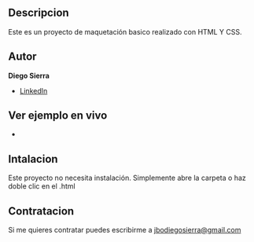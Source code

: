 ## Descripcion

Este es un proyecto de maquetación basico realizado con HTML Y CSS.

## Autor

**Diego Sierra**

* [LinkedIn](www.linkedin.com/in/dondiegopro)

## Ver ejemplo en vivo

*

## Intalacion
Este proyecto no necesita instalación. Simplemente abre la carpeta o haz doble clic en el .html

## Contratacion
Si me quieres contratar puedes escribirme a jbodiegosierra@gmail.com

